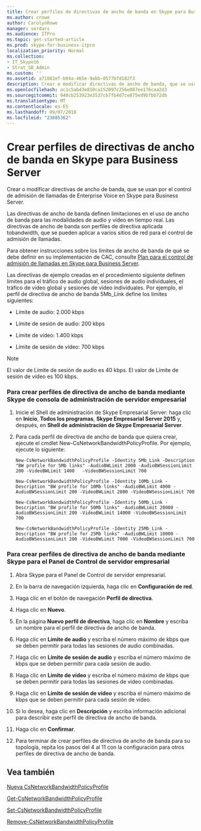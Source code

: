 ```yaml
---
title: Crear perfiles de directivas de ancho de banda en Skype para Business Server
ms.author: crowe
author: CarolynRowe
manager: serdars
ms.audience: ITPro
ms.topic: get-started-article
ms.prod: skype-for-business-itpro
localization_priority: Normal
ms.collection:
- IT_Skype16
- Strat_SB_Admin
ms.custom: ''
ms.assetid: a71881ef-b04a-465e-9abb-0577bfd182f3
description: Crear o modificar directivas de ancho de banda, que se usan por el control de admisión de llamadas de Enterprise Voice en Skype para Business Server.
ms.openlocfilehash: ac1c5ab43e810ca152097c256e087ee176caa2d3
ms.sourcegitcommit: 940cb253923e3537cb7fb4d7ce875ed9bfbb72db
ms.translationtype: MT
ms.contentlocale: es-ES
ms.lasthandoff: 09/07/2018
ms.locfileid: "23885362"
---
```

# <a name="create-bandwidth-policy-profiles-in-skype-for-business-server"></a>Crear perfiles de directivas de ancho de banda en Skype para Business Server 
 
Crear o modificar directivas de ancho de banda, que se usan por el control de admisión de llamadas de Enterprise Voice en Skype para Business Server. 
  
Las directivas de ancho de banda definen limitaciones en el uso de ancho de banda para las modalidades de audio y vídeo en tiempo real. Las directivas de ancho de banda son perfiles de directiva aplicada tobandwidth, que se pueden aplicar a varios sitios de red para el control de admisión de llamadas.
  
Para obtener instrucciones sobre los límites de ancho de banda de qué se debe definir en su implementación de CAC, consulte [Plan para el control de admisión de llamadas en Skype para Business Server](../../plan-your-deployment/enterprise-voice-solution/call-admission-control.md).
  
Las directivas de ejemplo creadas en el procedimiento siguiente definen límites para el tráfico de audio global, sesiones de audio individuales, el tráfico de vídeo global y sesiones de vídeo individuales. Por ejemplo, el perfil de directiva de ancho de banda 5Mb_Link define los límites siguientes: 
  
- Límite de audio: 2.000 kbps
    
- Límite de sesión de audio: 200 kbps
    
- Límite de vídeo: 1.400 kbps
    
- Límite de sesión de vídeo: 700 kbps
    
> [!NOTE]
> El valor de Límite de sesión de audio es 40 kbps. El valor de Límite de sesión de vídeo es 100 kbps. 
  
### <a name="to-create-bandwidth-policy-profiles-by-using-skype-for-business-server-management-shell"></a>Para crear perfiles de directiva de ancho de banda mediante Skype de consola de administración de servidor empresarial

1. Inicie el Shell de administración de Skype Empresarial Server: haga clic en **Inicio**, **Todos los programas**, **Skype Empresarial Server 2015** y, después, en **Shell de administración de Skype Empresarial Server**.
    
2. Para cada perfil de directiva de ancho de banda que quiera crear, ejecute el cmdlet New-CsNetworkBandwidthPolicyProfile. Por ejemplo, ejecute lo siguiente:
    
   ```
   New-CsNetworkBandwidthPolicyProfile -Identity 5Mb_Link -Description "BW profile for 5Mb links" -AudioBWLimit 2000 -AudioBWSessionLimit 200 -VideoBWLimit 1400   -VideoBWSessionLimit 700
   ```

   ```
   New-CsNetworkBandwidthPolicyProfile -Identity 10Mb_Link -Description "BW profile for 10Mb links" -AudioBWLimit 4000 -AudioBWSessionLimit 200 -VideoBWLimit 2800 -VideoBWSessionLimit 700
   ```

   ```
   New-CsNetworkBandwidthPolicyProfile -Identity 50Mb_Link -Description "BW profile for 50Mb links" -AudioBWLimit 20000 -AudioBWSessionLimit 200 -VideoBWLimit 14000 -VideoBWSessionLimit 700
   ```

   ```
   New-CsNetworkBandwidthPolicyProfile -Identity 25Mb_Link -Description "BW profile for 25Mb links" -AudioBWLimit 10000 -AudioBWSessionLimit 200 -VideoBWLimit 7000 -VideoBWSessionLimit 700
   ```

### <a name="to-create-bandwidth-policy-profiles-by-using-skype-for-business-server-control-panel"></a>Para crear perfiles de directiva de ancho de banda mediante Skype para el Panel de Control de servidor empresarial

1. Abra Skype para el Panel de Control de servidor empresarial.
    
2. En la barra de navegación izquierda, haga clic en **Configuración de red**.
    
3. Haga clic en el botón de navegación **Perfil de directiva**.
    
4. Haga clic en **Nuevo**.
    
5. En la página **Nuevo perfil de directiva**, haga clic en **Nombre** y escriba un nombre para el perfil de directiva de ancho de banda.
    
6. Haga clic en **Límite de audio** y escriba el número máximo de kbps que se deben permitir para todas las sesiones de audio combinadas.
    
7. Haga clic en **Límite de sesión de audio** y escriba el número máximo de kbps que se deben permitir para cada sesión de audio.
    
8. Haga clic en **Límite de vídeo** y escriba el número máximo de kbps que se deben permitir para todas las sesiones de vídeo combinadas.
    
9. Haga clic en **Límite de sesión de vídeo** y escriba el número máximo de kbps que se deben permitir para cada sesión de vídeo.
    
10. Si lo desea, haga clic en **Descripción** y escriba información adicional para describir este perfil de directiva de ancho de banda.
    
11. Haga clic en **Confirmar**.
    
12. Para terminar de crear perfiles de directiva de ancho de banda para su topología, repita los pasos del 4 al 11 con la configuración para otros perfiles de directiva de ancho de banda.
    
## <a name="see-also"></a>Vea también

[Nueva CsNetworkBandwidthPolicyProfile](https://docs.microsoft.com/powershell/module/skype/new-csnetworkbandwidthpolicyprofile?view=skype-ps)
  
[Get-CsNetworkBandwidthPolicyProfile](https://docs.microsoft.com/powershell/module/skype/get-csnetworkbandwidthpolicyprofile?view=skype-ps)
  
[Set-CsNetworkBandwidthPolicyProfile](https://docs.microsoft.com/powershell/module/skype/set-csnetworkbandwidthpolicyprofile?view=skype-ps)
  
[Remove-CsNetworkBandwidthPolicyProfile](https://docs.microsoft.com/powershell/module/skype/remove-csnetworkbandwidthpolicyprofile?view=skype-ps)